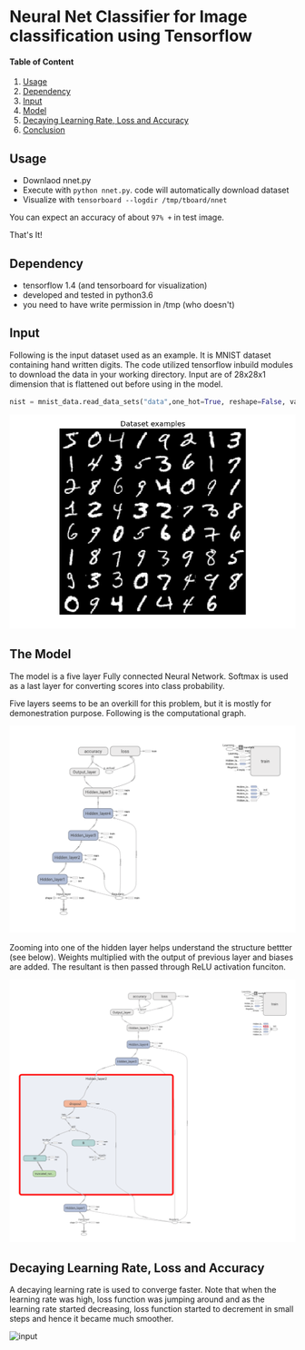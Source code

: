 # Neural Net Classifier for Image classification using Tensorflow

#### Table of Content
1. [Usage](#usage)
2. [Dependency](#dependency)
3. [Input](#input)
4. [Model](#model)
5. [Decaying Learning Rate, Loss and Accuracy](#lossaccur)
6. [Conclusion](#conclusion)

## Usage <a name="usage"><a/>
- Downlaod nnet.py 
- Execute with `python nnet.py`.
  code will automatically download dataset
- Visualize with `tensorboard --logdir /tmp/tboard/nnet`

You can expect an accuracy of about `97% +` in test image.

That's It!

## Dependency <a name="dependency"><a/>
- tensorflow 1.4 (and tensorboard for visualization)
- developed and tested in python3.6
- you need to have write permission in /tmp (who doesn't)
  
## Input <a name="input"></a>

Following is the input dataset used as an example. It is MNIST dataset containing hand written digits.
The code utilized tensorflow inbuild modules to download the data in your working directory.
Input are of 28x28x1 dimension that is flattened out before using in the model. 
```python
nist = mnist_data.read_data_sets("data",one_hot=True, reshape=False, validation_size=0)
```
![input](./readme.imgs/mlp_mnist_001.png)

## The Model <a name="model"></a>

The model is a five layer Fully connected  Neural Network. Softmax is used as a last layer for converting scores into class probability.

Five layers seems to be an overkill for this problem, but it is mostly for demonestration purpose.
Following is the computational graph.

![input](./readme.imgs/graph.png)

Zooming into one of the hidden layer helps understand the structure bettter (see below). Weights multiplied with the output of previous layer and biases are added. The resultant is then passed through ReLU activation funciton. 

![input](./readme.imgs/hidden_layer.png)

## Decaying Learning Rate, Loss and Accuracy

A decaying learning rate is used to converge faster. Note that when the learning rate was high, loss function was jumping around and as the learning rate started decreasing, loss function started to decrement in small steps and hence it became much smoother. 

![input](./readme.imgs/all_step_view.png)

